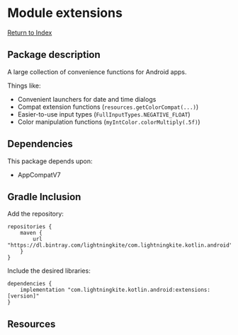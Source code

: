 # Module extensions

[Return to Index](../)

## Package description

A large collection of convenience functions for Android apps.

Things like:

- Convenient launchers for date and time dialogs
- Compat extension functions (`resources.getColorCompat(...)`)
- Easier-to-use input types (`FullInputTypes.NEGATIVE_FLOAT`)
- Color manipulation functions (`myIntColor.colorMultiply(.5f)`)
    
## Dependencies

This package depends upon:
 - AppCompatV7 


## Gradle Inclusion

Add the repository:

```
repositories {
    maven {
        url "https://dl.bintray.com/lightningkite/com.lightningkite.kotlin.android"
    }
}
```

Include the desired libraries:

```
dependencies {
    implementation "com.lightningkite.kotlin.android:extensions:[version]"
}
```

## Resources